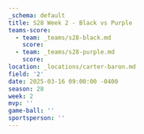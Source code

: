 ```yaml
---
_schema: default
title: S28 Week 2 - Black vs Purple
teams-score:
  - team: _teams/s28-black.md
    score:
  - team: _teams/s28-purple.md
    score:
location: _locations/carter-baron.md
field: '2'
date: 2025-03-16 09:00:00 -0400
season: 28
week: 2
mvp: ''
game-ball: ''
sportsperson: ''
---
```

